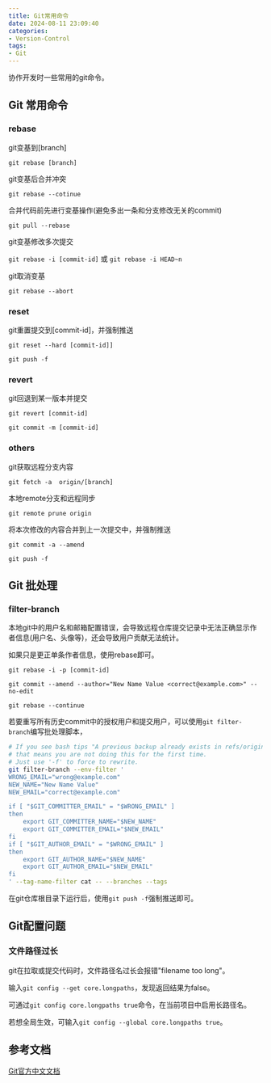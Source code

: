 ```yaml
---
title: Git常用命令
date: 2024-08-11 23:09:40
categories:
- Version-Control
tags:
- Git
---
```


协作开发时一些常用的git命令。

<!--more-->

## Git 常用命令

### rebase

git变基到[branch]

`git rebase [branch]`

git变基后合并冲突

`git rebase --cotinue`

合并代码前先进行变基操作(避免多出一条和分支修改无关的commit)

`git pull --rebase`

git变基修改多次提交

`git rebase -i [commit-id]` 或 `git rebase -i HEAD~n`

git取消变基

`git rebase --abort`

### reset

git重置提交到[commit-id]，并强制推送

`git reset --hard [commit-id]]`

`git push -f`

### revert

git回退到某一版本并提交

`git revert [commit-id]`

`git commit -m [commit-id]`

### others

git获取远程分支内容

`git fetch -a  origin/[branch]`

本地remote分支和远程同步

`git remote prune origin`

将本次修改的内容合并到上一次提交中，并强制推送

`git commit -a --amend`

`git push -f`

## Git 批处理

### filter-branch

本地git中的用户名和邮箱配置错误，会导致远程仓库提交记录中无法正确显示作者信息(用户名、头像等)，还会导致用户贡献无法统计。

如果只是更正单条作者信息，使用rebase即可。

`git rebase -i -p [commit-id]`

`git commit --amend --author="New Name Value <correct@example.com>" --no-edit`

`git rebase --continue`

若要重写所有历史commit中的授权用户和提交用户，可以使用`git filter-branch`编写批处理脚本，

```sh
# If you see bash tips "A previous backup already exists in refs/original/",
# that means you are not doing this for the first time.
# Just use '-f' to force to rewrite.
git filter-branch --env-filter '
WRONG_EMAIL="wrong@example.com"
NEW_NAME="New Name Value"
NEW_EMAIL="correct@example.com"

if [ "$GIT_COMMITTER_EMAIL" = "$WRONG_EMAIL" ]
then
    export GIT_COMMITTER_NAME="$NEW_NAME"
    export GIT_COMMITTER_EMAIL="$NEW_EMAIL"
fi
if [ "$GIT_AUTHOR_EMAIL" = "$WRONG_EMAIL" ]
then
    export GIT_AUTHOR_NAME="$NEW_NAME"
    export GIT_AUTHOR_EMAIL="$NEW_EMAIL"
fi
' --tag-name-filter cat -- --branches --tags
```

在git仓库根目录下运行后，使用`git push -f`强制推送即可。

## Git配置问题

### 文件路径过长

git在拉取或提交代码时，文件路径名过长会报错"filename too long"。

输入`git config --get core.longpaths`，发现返回结果为false。

可通过`git config core.longpaths true`命令，在当前项目中启用长路径名。

若想全局生效，可输入`git config --global core.longpaths true`。

## 参考文档

[Git官方中文文档](https://git-scm.com/docs/git/zh_HANS-CN)